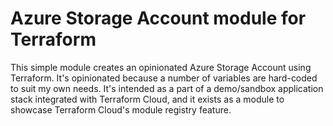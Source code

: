 # Azure Storage Account module for Terraform

This simple module creates an opinionated Azure Storage Account using Terraform. It's opinionated because a number of variables are hard-coded to suit my own needs. It's intended as a part of a demo/sandbox application stack integrated with Terraform Cloud, and it exists as a module to showcase Terraform Cloud's module registry feature.